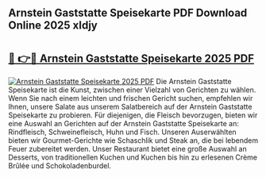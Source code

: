 ## Arnstein Gaststatte Speisekarte PDF Download Online 2025 xIdjy

# <h2><a href="http://gce7jx.nevu.top/?p=Arnstein+Gaststatte+Speisekarte">🔗 👉🔴 Arnstein Gaststatte Speisekarte 2025 PDF</a></h2>

[![Arnstein Gaststatte Speisekarte 2025 PDF](https://i.imgur.com/dBaPXMq.png)](http://gce7jx.nevu.top/?p=Arnstein+Gaststatte+Speisekarte)
Die Arnstein Gaststatte Speisekarte ist die Kunst, zwischen einer Vielzahl von Gerichten zu wählen. Wenn Sie nach einem leichten und frischen Gericht suchen, empfehlen wir Ihnen, unsere Salate aus unserem Salatbereich auf der Arnstein Gaststatte Speisekarte zu probieren. Für diejenigen, die Fleisch bevorzugen, bieten wir eine Auswahl an Gerichten auf der Arnstein Gaststatte Speisekarte an: Rindfleisch, Schweinefleisch, Huhn und Fisch. Unseren Auserwählten bieten wir Gourmet-Gerichte wie Schaschlik und Steak an, die bei lebendem Feuer zubereitet werden. Unser Restaurant bietet eine große Auswahl an Desserts, von traditionellen Kuchen und Kuchen bis hin zu erlesenen Crème Brûlée und Schokoladenburdel.
